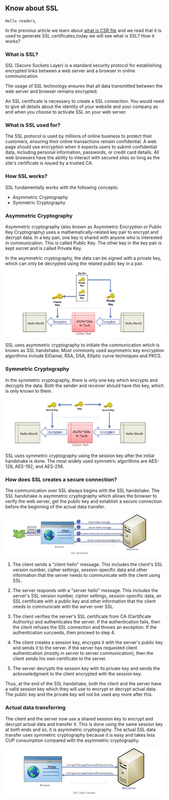 ## Know about SSL

`Hello readers`,

In the previous article we learn about [what is CSR file](krishna-waidande.github.io/CSR) and we read that it is used to generate SSL certificates,today we will see what is SSL? How it works?

### What is SSL?

SSL (Secure Sockets Layer) is a standard security protocol for establishing encrypted links between a web server and a browser in online communication.

The usage of SSL technology ensures that all data transmitted between the web server and browser remains encrypted.

An SSL certificate is necessary to create a SSL connection. You would need to give all details about the identity of your website and your company as and when you choose to activate SSL on your web server. 

### What is SSL used for?

The SSL protocol is used by millions of online business to protect their customers, ensuring their online transactions remain confidential. A web page should use encryption when it expects users to submit confidential data, including personal information, passwords, or credit card details. All web browsers have the ability to interact with secured sites so long as the site's certificate is issued by a trusted CA.


### How SSL works? 

SSL fundamentally works with the following concepts:

+ Asymmetric Cryptography
+ Symmetric Cryptography

### Asymmetric Cryptography

Asymmetric cryptography (also known as Asymmetric Encryption or Public Key Cryptography) uses a mathematically-related key pair to encrypt and decrypt data. In a key pair, one key is shared with anyone who is interested in communication. This is called Public Key. The other key in the key pair is kept secret and is called Private Key.

In the asymmetric cryptography, the data can be signed with a private key, which can only be decrypted using the related public key in a pair.

![alt text](images/Asymmetric.png "Asymmetric cryptography") 

SSL uses asymmetric cryptography to initiate the communication which is known as SSL handshake. Most commonly used asymmetric key encryption algorithms include ElGamal, RSA, DSA, Elliptic curve techniques and PKCS.


### Symmetric Cryptography

In the symmetric cryptography, there is only one key which encrypts and decrypts the data. Both the sender and receiver should have this key, which is only known to them.

![alt text](images/Symmetric.png "Symmetric cryptography") 

SSL uses symmetric cryptography using the session key after the initial handshake is done. The most widely used symmetric algorithms are AES-128, AES-192, and AES-256.


### How does SSL creates a secure connection?

The communication over SSL always begins with the SSL handshake. The SSL handshake is asymmetric cryptography which allows the browser to verify the web server, get the public key and establish a secure connection before the beginning of the actual data transfer.

![alt text](images/SSL_Handshake.png "SSL handshake")

1. The client sends a "client hello" message. This includes the client's SSL version number, cipher settings, session-specific data and other information that the server needs to communicate with the client using SSL.

2. The server responds with a "server hello" message. This includes the server's SSL version number, cipher settings, session-specific data, an SSL certificate with a public key and other information that the client needs to communicate with the server over SSL.

3. The client verifies the server's SSL certificate from CA (Certificate Authority) and authenticates the server. If the authentication fails, then the client refuses the SSL connection and throws an exception. If the authentication succeeds, then proceed to step 4.

4. The client creates a session key, encrypts it with the server's public key and sends it to the server. If the server has requested client authentication (mostly in server to server communication), then the client sends his own certificate to the server.

5. The server decrypts the session key with its private key and sends the acknowledgment to the client encrypted with the session key.


Thus, at the end of the SSL handshake, both the client and the server have a valid session key which they will use to encrypt or decrypt actual data. The public key and the private key will not be used any more after this.


### Actual data transferring

The client and the server now use a shared session key to encrypt and decrypt actual data and transfer it. This is done using the same session key at both ends and so, it is asymmetric cryptography. The actual SSL data transfer uses symmetric cryptography because it is easy and takes less CUP consumption compared with the asymmetric cryptography.


![alt text](images/Actual_data.png "Data transfer")

